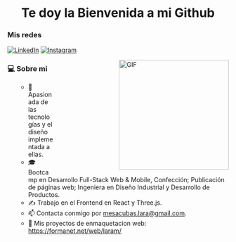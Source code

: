 
<h1 align="center">Te doy la Bienvenida a mi Github</h1>

<h3>Mis redes</h3>

[![LinkedIn](https://img.shields.io/badge/linkedin-%230077B5.svg?style=for-the-badge&logo=linkedin&logoColor=white)](https://www.linkedin.com/in/lara-mesa-cubas/)
[![Instagram](https://img.shields.io/badge/Instagram-%23E4405F.svg?style=for-the-badge&logo=Instagram&logoColor=white)](https://www.instagram.com/larartgc/)

<p dir="auto">
<animated-image data-catalyst="" style="float: right; width: 400px;"><img align="right" height="250" alt="GIF" src="https://media.giphy.com/media/ZDTbix65Me1YDNLDF3/giphy.gif" style="max-width: 100%; display: inline-block;" alt="Programando con Lara" title="Programando con Lara">
      
</p>
<h3>💻 Sobre mi</h3>
<ul dir="auto">

- 💜 Apasionada de las tecnologías y el diseño implementada a ellas.
- 🎓 Bootcamp en Desarrollo Full-Stack Web & Mobile, Confección; Publicación de páginas web; Ingeniera en Diseño Industrial y Desarrollo de Productos.
- ✍️ Trabajo en el Frontend en React y Three.js.
- 📫 Contacta conmigo por <a href="mailto:mesacubas.lara@gmail.com" alt="correo de Lara" title="correo de Lara" >mesacubas.lara@gmail.com</a>.
- 📙 Mis proyectos de enmaquetacion web: <a href="https://formanet.net/web/laram/">https://formanet.net/web/laram/</a>
</ul>
 
        

<!--
## Hi there 👋

 <h3>Programas y Tecnologías que uso </h3>

 ![Blender](https://img.shields.io/badge/blender-%23F5792A.svg?style=for-the-badge&logo=blender&logoColor=white)
 ![Adobe Illustrator](https://img.shields.io/badge/adobe%20illustrator-%23FF9A00.svg?style=for-the-badge&logo=adobe%20illustrator&logoColor=white)

-->

<!--
**Lara-art/Lara-art** is a ✨ _special_ ✨ repository because its `README.md` (this file) appears on your GitHub profile.

Here are some ideas to get you started:

- 🔭 I’m currently working on ...
- 🌱 I’m currently learning ...
- 👯 I’m looking to collaborate on ...
- 🤔 I’m looking for help with ...
- 💬 Ask me about ...
- 📫 How to reach me: ...
- 😄 Pronouns: ...
- ⚡ Fun fact: ...
-->